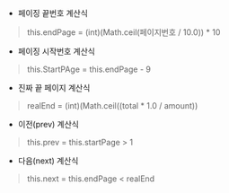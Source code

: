 - 페이징 끝번호 계산식
> this.endPage = (int)(Math.ceil(페이지번호 / 10.0)) * 10

- 페이징 시작번호 계산식
> this.StartPAge = this.endPage - 9

- 진짜 끝 페이지 계산식
> realEnd = (int)(Math.ceil((total * 1.0 / amount))

- 이전(prev) 계산식
> this.prev = this.startPage > 1

- 다음(next) 계산식
> this.next = this.endPage < realEnd